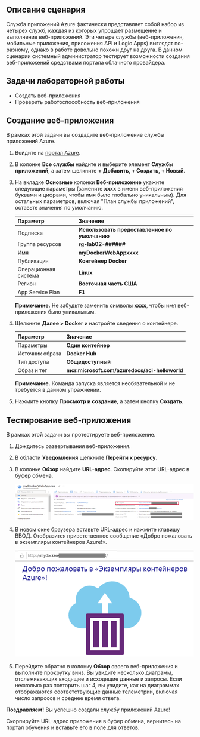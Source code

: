 ## Описание сценария

Служба приложений Azure фактически представляет собой набор из четырех служб, каждая из которых упрощает размещение и выполнение веб-приложений. Эти четыре службы (веб-приложения, мобильные приложения, приложения API и Logic Apps) выглядят по-разному, однако в работе довольно похожи друг на друга. В данном сценарии системный администратор тестирует возможности создания веб-приложений средствами портала облачного провайдера. 

## Задачи лабораторной работы

* Создать веб-приложения
* Проверить работоспособность веб-приложения

## Создание веб-приложения

В рамках этой задачи вы создадите веб-приложение службы приложений Azure.

1. Войдите на [портал Azure](http://portal.azure.com/).

2. В колонке **Все службы** найдите и выберите элемент **Службы приложений**, а затем щелкните **+ Добавить, + Создать, + Новый**.

3. На вкладке **Основные** колонки **Веб-приложение** укажите следующие параметры (замените **xxxx** в имени веб-приложения буквами и цифрами, чтобы имя было глобально уникальным). Для остальных параметров, включая "План службы приложений", оставьте значения по умолчанию.

    | Параметр | Значение |
    | -- | -- |
    | Подписка | **Использовать предоставленное по умолчанию** |
    | Группа ресурсов | **rg-lab02-######**|
    | Имя | **myDockerWebAppxxxx** |
    | Публикация | **Контейнер Docker** |
    | Операционная система | **Linux** |
    | Регион | **Восточная часть США** |
    |App Service Plan| **F1**|


    **Примечание.** Не забудьте заменить символы **xxxx**, чтобы имя веб-приложения было уникальным.

4. Щелкните **Далее > Docker** и настройте сведения о контейнере.

    | Параметр | Значение |
    | -- | -- |
    | Параметры | **Один контейнер** |
    | Источник образа | **Docker Hub** |
    | Тип доступа | **Общедоступный** |
    | Образ и тег | **mcr.microsoft.com/azuredocs/aci-helloworld** |


    **Примечание.** Команда запуска является необязательной и не требуется в данном упражнении.

5. Нажмите кнопку **Просмотр и создание**, а затем кнопку **Создать**.

## Тестирование веб-приложения

В рамках этой задачи вы протестируете веб-приложение.

1. Дождитесь развертывания веб-приложения.

2. В области **Уведомления** щелкните **Перейти к ресурсу**.

3. В колонке **Обзор** найдите **URL-адрес**. Скопируйте этот URL-адрес в буфер обмена.

    ![Снимок экрана: свойства веб-приложения. URL-адрес выделен.](./assets/0801.png)

4. В новом окне браузера вставьте URL-адрес и нажмите клавишу ВВОД. Отобразится приветственное сообщение «Добро пожаловать в экземпляры контейнеров Azure!».

    ![Снимок экрана: страница приветствия Экземпляров контейнеров Azure.](./assets/0802.png)

5. Перейдите обратно в колонку **Обзор** своего веб-приложения и выполните прокрутку вниз. Вы увидите несколько диаграмм, отслеживающих входящие и исходящие данные и запросы. Если несколько раз повторить шаг 4, вы увидите, как на диаграммах отображаются соответствующие данные телеметрии, включая число запросов и среднее время ответа.

**Поздравляем!** Вы успешно создали службу приложений Azure!

Скорпируйте URL-адрес приложения в буфер обмена, вернитесь на портал обучения и вставьте его в поле для ответов.
